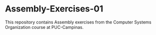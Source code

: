 # Assembly-Exercises-01
This repository contains Assembly exercises from the Computer Systems Organization course at PUC-Campinas.
